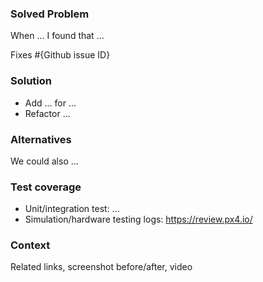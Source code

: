 <!--

Thank you for your contribution!

Get early feedback through
- Dronecode Discord: https://discord.gg/dronecode
- PX4 Discuss: http://discuss.px4.io/
- opening a draft pr and sharing the link

-->

### Solved Problem
When ... I found that ...

Fixes #{Github issue ID}

### Solution
- Add ... for ...
- Refactor ...

### Alternatives
We could also ...

### Test coverage
- Unit/integration test: ...
- Simulation/hardware testing logs: https://review.px4.io/

### Context
Related links, screenshot before/after, video
